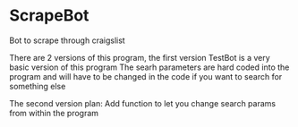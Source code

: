 # ScrapeBot
Bot to scrape through craigslist 

There are 2 versions of this program, the first version TestBot is a very basic version of this program 
The searh parameters are hard coded into the program and will have to be changed in the code if you want to search for something else

The second version plan: Add function to let you change search params from within the program
